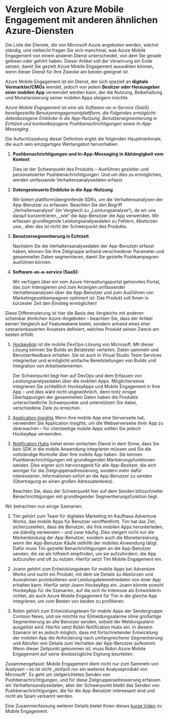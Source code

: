 <properties
	pageTitle="Vergleich von Azure Mobile Engagement mit anderen ähnlichen Azure-Diensten"
	description="Vergleich von Azure Mobile Engagement mit anderen ähnlichen Azure-Diensten – HockeyApp, AppInsights, Notification Hubs"
	services="mobile-engagement"
	documentationCenter="mobile" 
	authors="piyushjo" 
	manager="erikre" 
	editor="" />

<tags
	ms.service="mobile-engagement"
	ms.workload="mobile"
	ms.tgt_pltfrm="na"
	ms.devlang="na"
	ms.topic="article"
	ms.date="03/03/2016"
	ms.author="piyushjo" />

# Vergleich von Azure Mobile Engagement mit anderen ähnlichen Azure-Diensten

Die Liste der Dienste, die von Microsoft Azure angeboten werden, wächst ständig, und vielleicht fragen Sie sich manchmal, was Azure Mobile Engagement von einem anderen Dienst unterscheidet, von dem Sie gerade gelesen oder gehört haben. Dieser Artikel soll der Verwirrung ein Ende setzen, damit Sie gezielt Azure Mobile Engagement auswählen können, wenn dieser Dienst für Ihre Zwecke am besten geeignet ist.
 
Azure Mobile Engagement ist ein Dienst, der sich speziell an **digitale Vermarkter/CMOs** wendet, jedoch von jedem **Besitzer oder Herausgeber einer mobilen App** verwendet werden kann, der die Nutzung, Beibehaltung und Monetarisierung seiner mobilen Apps steigern möchte.

*Azure Mobile Engagement ist eine als Software-as-a-Service (SaaS) bereitgestellte Benutzerengagementplattform, die Folgendes ermöglicht: datenbezogene Einblicke in die App-Nutzung, Benutzersegmentierung in Echtzeit und kontextbezogene Pushbenachrichtigungen sowie In-App-Messaging.*

Die Aufschlüsselung dieser Definition ergibt die folgenden Hauptmerkmale, die auch sein einzigartiges Wertangebot hervorheben:

1.	**Pushbenachrichtigungen und In-App-Messaging in Abhängigkeit vom Kontext**
		
	Dies ist der Schwerpunkt des Produkts – Ausführen gezielter und personalisierter Pushbenachrichtigungen. Und um dies zu ermöglichen, werden umfassende Verhaltensanalysedaten erfasst.

2.	**Datengesteuerte Einblicke in die App-Nutzung**

	Wir bieten plattformübergreifende SDKs, um die Verhaltensanalysen der App-Benutzer zu erfassen. Beachten Sie den Begriff „Verhaltensanalyse“ (im Vergleich zu „Leistungsanalyse“), da wir uns darauf konzentrieren, „wie“ die App-Benutzer die App verwenden. Wir erfassen grundlegende Leistungsanalysedaten zu Fehlern, Abstürzen usw., aber das ist nicht der Schwerpunkt des Produkts.

3.	**Benutzersegmentierung in Echtzeit**

	Nachdem Sie die Verhaltensanalysedaten der App-Benutzer erfasst haben, können Sie Ihre Zielgruppe anhand verschiedener Parameter und gesammelter Daten segmentieren, damit Sie gezielte Pushkampagnen ausführen können.

4.	**Software-as-a-service (SaaS):**

	Wir verfügen über ein vom Azure-Verwaltungsportal getrenntes Portal, das zum Interagieren und zum Anzeigen umfassender Verhaltensanalysen über die App-Benutzer und zum Ausführen von Marketingpushkampagnen optimiert ist. Das Produkt soll Ihnen in kürzester Zeit den Einstieg ermöglichen!
 
Diese Differenzierung ist hier die Basis des Vergleichs mit anderen scheinbar ähnlichen Azure-Angeboten – beachten Sie, dass der Artikel keinen Vergleich auf Featureebene bietet, sondern anhand eines eher szenarienbasierten Ansatzes definiert, welches Produkt seinen Zweck am besten erfüllt:
 
1.	[HockeyApp](https://azure.microsoft.com/services/hockeyapp/) ist die mobile DevOps-Lösung von Microsoft. Mit dieser Lösung können Sie Builds an Betatester verteilen, Daten sammeln und Benutzerfeedback erhalten. Sie ist auch in Visual Studio Team Services integrierbar und ermöglicht einfache Bereitstellungen von Builds und Integration von Arbeitselementen. 
	
	Der Schwerpunkt liegt hier auf DevOps und dem Erfassen von Leistungsanalysedaten über die mobilen Apps. Möglicherweise integrieren Sie schließlich HockeyApps und Mobile Engagement in Ihre App – und dies wäre nicht ungewöhnlich, denn trotz einiger Überlappungen der gesammelten Daten haben die Produkte unterschiedliche Schwerpunkte und unterstützen Sie dabei, verschiedene Ziele zu erreichen.

2.	[Application Insights](../application-insights/app-insights-overview.md) Wenn Ihre mobile App eine Serverseite hat, verwenden Sie Application Insights, um die Webserverseite Ihrer App zu überwachen – für clientseitige mobile Apps sollten Sie jedoch HockeyApp verwenden.

3.	[Notification Hubs](https://azure.microsoft.com/services/notification-hubs/) bietet einen einfachen Dienst in dem Sinne, dass Sie kein SDK in die mobile Anwendung integrieren müssen und Sie die vollständige Kontrolle über Ihre mobile App haben. Sie können Pushbenachrichtigungen mit grundlegenden Markierungsfunktionen senden. Dies eignet sich hervorragend für alle App-Besitzer, die sich weniger für die Zielgruppenadressierung, sondern mehr dafür interessieren, Informationen sofort an die App-Benutzer zu senden (Übertragung an einen großen Adressatenkreis).

	Beachten Sie, dass der Schwerpunkt hier auf dem Senden blitzschneller Benachrichtigungen mit grundlegender Segmentierungsfunktion liegt.

Wir betrachten nun einige Szenarien:

1.	Tim gehört zum Team für digitales Marketing im Kaufhaus Adventure Works, das mobile Apps für Benutzer veröffentlicht. Tim hat das Ziel, sicherzustellen, dass die Benutzer, die ihre mobilen Apps herunterladen, sie ständig verwenden – und zwar häufig. Dies steigert nicht nur die Markenbindung der App-Benutzer, sondern auch die Monetarisierung, wenn der App-Benutzer Käufe mithilfe der mobilen Anwendung tätigt. Dafür muss Tim gezielte Benachrichtigungen an die App-Benutzer senden, die sie als hilfreich empfinden, um sie aufzufordern, die App aufzurufen und oft zu nutzen. Hierfür setzt Tim Mobile Engagement ein. 

2.	Joann gehört zum Entwicklungsteam für mobile Apps bei Adventure Works und sucht ein Produkt, mit dem sie Details zu Abstürzen und Ausnahmen protokollieren und Leistungstelemetriedaten von einer App erhalten kann. Hierfür setzt Joann HockeyApp ein. Joann könnte sowohl HockeyApp für die Szenarien, auf die sich ihr Interesse als Entwicklerin richtet, als auch Azure Mobile Engagement für Tim in die gleiche App integrieren, um vom Besten von beiden zu profitieren.

3.	Robin gehört zum Entwicklungsteam für mobile Apps der Sendergruppe Contoso News, und sie möchte nur Eilmeldungsalarme ohne großartige Segmentierung an alle Benutzer senden, sobald der Meldungsalarm ausgelöst wird. Hierfür setzt Robin Notification Hubs ein. In diesem Szenario ist es jedoch möglich, dass mit fortschreitender Entwicklung der mobilen App die Anforderung nach umfangreicherer Segmentierung und Abrufen von Details zum Verhalten der App-Benutzer aufkommt. Wenn dieser Zeitpunkt gekommen ist, muss Robin Azure Mobile Engagement auf seine diesbezügliche Eignung beurteilen.
 
Zusammengefasst: Mobile Engagement dient nicht nur zum Sammeln von Analysen – es ist nicht „einfach nur ein weiteres Analyseprodukt von Microsoft“. Es geht um zielgerichtetes Senden von Pushbenachrichtigungen, und für diese Zielgruppenadressierung erfassen wir Verhaltensanalysedaten, aber der Schwerpunkt bleibt das Senden von Pushbenachrichtigungen, die für die App-Benutzer interessant sind und nicht als Spam verkannt werden.

Eine Zusammenfassung weiterer Details bietet Ihnen dieses [kurze Video](mobile-engagement-overview.md) zu Mobile Engagement.

<!---HONumber=AcomDC_0309_2016-->